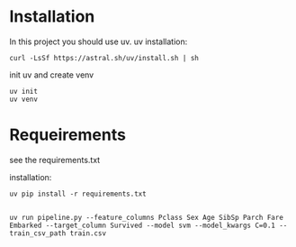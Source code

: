 # Installation

In this project you should use uv.
uv installation:

```
curl -LsSf https://astral.sh/uv/install.sh | sh
```

init uv and create venv

```
uv init
uv venv
```

# Requeirements
see the requirements.txt

installation:

```
uv pip install -r requirements.txt
```

```sample usage

uv run pipeline.py --feature_columns Pclass Sex Age SibSp Parch Fare Embarked --target_column Survived --model svm --model_kwargs C=0.1 --train_csv_path train.csv

```